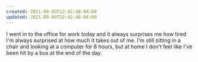 ```yaml
---
created: 2021-09-03T22:42:48-04:00
updated: 2021-09-03T22:42:48-04:00
---
```


I went in to the office for work today and it always surprises me how tired I'm always surprised at how much it takes out of me. I'm still sitting in a chair and looking at a computer for 8 hours, but at home I don't feel like I've been hit by a bus at the end of the day.
